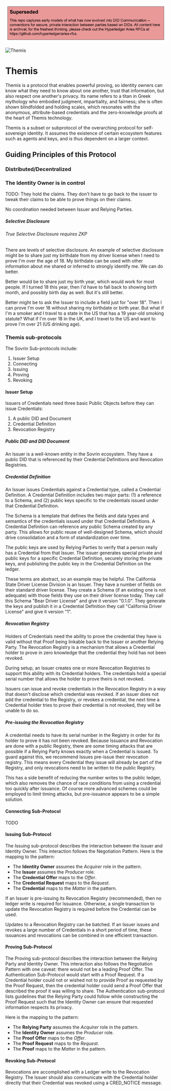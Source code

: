 ![superseded](../superseded.png)

![Themis](themis.jpg)

# Themis

Themis is a protocol that enables powerful proving, so identity
owners can know what they need to know about one another, trust that information,
but also respect one another's privacy. Its name refers to a titan in
Greek mythology who embodied judgment, impartiality, and fairness; she
is often shown blindfolded and holding scales, which resonates with the
anonymous, attribute-based credentials and the zero-knowledge proofs
at the heart of Themis technology.

Themis is a subset or subprotocol of the overarching protocol for self-sovereign
identity. It assumes the existence of certain ecosystem features such as
agents and keys, and is thus dependent on a larger context.


## Guiding Principles of this Protocol
### Distributed/Decentralized
### The Identity Owner is in control
TODO: They hold the claims. They don't have to go back to the issuer to tweak their claims to be able to prove things on their claims.

No coordination needed between Issuer and Relying Parties.

##### Selective Disclosure
###### True Selective Disclosure requires ZKP
There are levels of selective disclosure. An example of selective disclosure might be to share just my birthdate from my driver license when I need to prove I'm over the age of 18. My birthdate can be used with other information about me shared or inferred to strongly identify me. We can do better.

Better would be to share just my birth year, which would work for most people. If I turned 18 this year, then I'd have to fall back to showing birth month, and possibly birth day as well. But it's still better.

Better might be to ask the Issuer to include a field just for "over 18". Then I can prove I'm over 18 without sharing my birthdate or birth year. But what if I'm a smoker and I travel to a state in the US that has a 19 year-old smoking statute? What if I'm over 18 in the UK, and I travel to the US and want to prove I'm over 21 (US drinking age).

### Themis sub-protocols
The Sovrin Sub-protocols include:
1. Issuer Setup
1. Connecting
1. Issuing
1. Proving
1. Revoking

#### Issuer Setup
Issuers of Credentials need three basic Public Objects before they can issue Credentials:
1. A public DID and Document
1. Credential Definition
1. Revocation Registry

##### Public DID and DID Document
An Issuer is a well-known entity in the Sovrin ecosystem. They have a public DID that is referenced by their Credential Definitions and Revocation Registries.

##### Credential Definition
An Issuer issues Credentials against a Credential type, called a Credential Definition. A Credential Definition includes two major parts: (1) a reference to a Schema, and (2) public keys specific to the credentials issued under that Credential Definition.

The Schema is a template that defines the fields and data types and semantics of the credentials issued under that Credential Definitions. A Credential Definition can reference any public Schema created by any party. This allows for public reuse of well-designed Schema, which should drive consolidation and a form of standardization over time.

The public keys are used by Relying Parties to verify that a person really has a Credential from that Issuer. The issuer generates special private and public keys for a specific Credential Definition, securely storing the private keys, and publishing the public key in the Credential Definition on the ledger.

These terms are abstract, so an example may be helpful. The California State Driver License Division is an Issuer. They have a number of fields on their standard driver license. They create a Schema (if an existing one is not adequate) with those fields they use on their driver license today. They call this Schema "Bear Driver License" and give it version "0.1.0". They generate the keys and publish it in a Credential Definition they call "California Driver License" and give it version "1".

##### Revocation Registry
Holders of Credentials need the ability to prove the credential they have is valid without that Proof being linkable back to the Issuer or another Relying Party. The Revocation Registry is a mechanism that allows a Credential holder to prove in zero knowledge that the credential they hold has not been revoked.

During setup, an Issuer creates one or more Revocation Registries to support this ability with its Credential holders. The credentials hold a special serial number that allows the holder to prove theirs is not revoked.

Issuers can issue and revoke credentials in the Revocation Registry in a way that doesn't disclose which credential was revoked. If an issuer does not add the credential to the Registry, or revokes a credential, the next time a Credential holder tries to prove their credential is not revoked, they will be unable to do so.

##### Pre-issuing the Revocation Registry
A credential needs to have its serial number in the Registry in order for its holder to prove it has not been revoked. Because Issuance and Revocation are done with a public Registry, there are some timing attacks that are possible if a Relying Party knows exactly when a Credential is issued. To guard against this, we recommend Issues pre-issue their revocation registry. This means every Credential they issue will already be part of the Registry, and only revocations need to be written to the public Registry.

This has a side benefit of reducing the number writes to the public ledger, which also removes the chance of race conditions from using a credential too quickly after issuance. Of course more advanced schemes could be employed to limit timing attacks, but pre-issuance appears to be a simple solution.

#### Connecting Sub-Protocol
TODO

#### Issuing Sub-Protocol
The Issuing sub-protocol describes the interaction between the Issuer and Identity Owner. This interaction follows the Negotiation Pattern. Here is the mapping to the pattern:
* The **Identity Owner** assumes the *Acquirer* role in the pattern. 
* The **Issuer** assumes the *Producer* role.
* The **Credential Offer** maps to the *Offer*.
* The **Credential Request** maps to the *Request*.
* The **Credential** maps to the *Matter* in the pattern.

If an Issuer is pre-issuing its Revocation Registry (recommended), then no ledger write is required for Issuance. Otherwise, a single transaction to update the Revocation Registry is required before the Credential can be used.

Updates to a Revocation Registry can be batched. If an Issuer issues and revokes a large number of Credentials in a short period of time, these issuances and revocations can be combined in one efficient transaction.


#### Proving Sub-Protocol
The Proving sub-protocol describes the interaction between the Relying Party and Identity Owner. This interaction also follows the Negotiation Pattern with one caveat: there would not be a leading Proof Offer. The Authentication Sub-Protocol would start with a Proof Request. If a Credential holder could not or wished not to provide Proof as requested by the Proof Request, then the credential holder could send a Proof Offer that described the proof it was willing to share. The Authentication sub-protocol lists guidelines that the Relying Party could follow while constructing the Proof Request such that the Identity Owner can ensure that requested information respects its privacy. 

Here is the mapping to the pattern:
* The **Relying Party** assumes the *Acquirer* role in the pattern.
* The **Identity Owner** assumes the *Producer* role.
* The **Proof Offer** maps to the *Offer*.
* The **Proof Request** maps to the *Request*.
* The **Proof** maps to the *Matter* in the pattern.

#### Revoking Sub-Protocol
Revocations are accomplished with a Ledger write to the Revocation Registry. The Issuer should also communicate with the Credential holder directly that their Credential was revoked using a CRED_NOTICE message.
